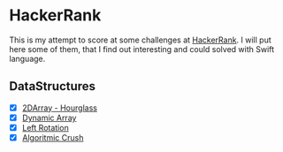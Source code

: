 # HackerRank

This is my attempt to score at some challenges at [HackerRank](https://www.hackerrank.com). I will put here some of them, that I find out interesting and could solved with Swift language.

##  DataStructures

 - [x] [2DArray - Hourglass](https://www.hackerrank.com/challenges/2d-array)
 - [x] [Dynamic Array](https://www.hackerrank.com/challenges/dynamic-array)
 - [x] [Left Rotation](https://www.hackerrank.com/challenges/array-left-rotation)
 - [x] [Algoritmic Crush](https://www.hackerrank.com/challenges/crush)
